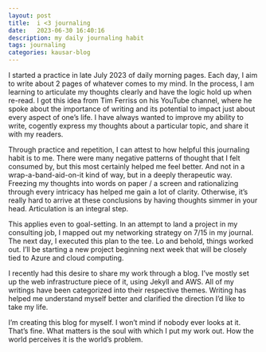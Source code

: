 ```yaml
---
layout: post
title:  i <3 journaling
date:   2023-06-30 16:40:16
description: my daily journaling habit
tags: journaling
categories: kausar-blog
---
```


I started a practice in late July 2023 of daily morning pages. Each day, I aim to write about 2 pages of whatever comes to my mind. In the process, I am learning to articulate my thoughts clearly and have the logic hold up when re-read. I got this idea from Tim Ferriss on his YouTube channel, where he spoke about the importance of writing and its potential to impact just about every aspect of one’s life. I have always wanted to improve my ability to write, cogently express my thoughts about a particular topic, and share it with my readers.

Through practice and repetition, I can attest to how helpful this journaling habit is to me. There were many negative patterns of thought that I felt consumed by, but this most certainly helped me feel better. And not in a wrap-a-band-aid-on-it kind of way, but in a deeply therapeutic way. Freezing my thoughts into words on paper / a screen and rationalizing through every intricacy has helped me gain a lot of clarity. Otherwise, it’s really hard to arrive at these conclusions by having thoughts simmer in your head. Articulation is an integral step.

This applies even to goal-setting. In an attempt to land a project in my consulting job, I mapped out my networking strategy on 7/15 in my journal. The next day, I executed this plan to the tee. Lo and behold, things worked out. I’ll be starting a new project beginning next week that will be closely tied to Azure and cloud computing.

I recently had this desire to share my work through a blog. I’ve mostly set up the web infrastructure piece of it, using Jekyll and AWS. All of my writings have been categorized into their respective themes. Writing has helped me understand myself better and clarified the direction I’d like to take my life.

I’m creating this blog for myself. I won’t mind if nobody ever looks at it. That’s fine. What matters is the soul with which I put my work out. How the world perceives it is the world’s problem.